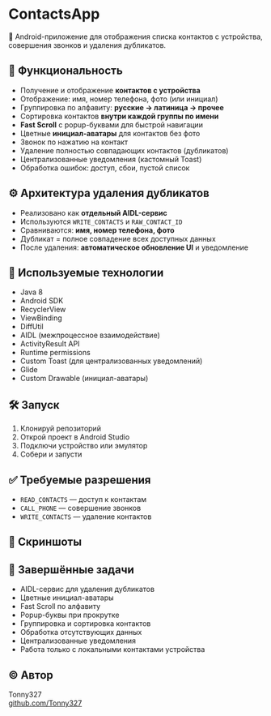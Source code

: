 # ContactsApp

📱 Android-приложение для отображения списка контактов с устройства, совершения звонков и удаления дубликатов.

## 🧩 Функциональность

- Получение и отображение **контактов с устройства**
- Отображение: имя, номер телефона, фото (или инициал)
- Группировка по алфавиту: **русские → латиница → прочее**
- Сортировка контактов **внутри каждой группы по имени**
- **Fast Scroll** с popup-буквами для быстрой навигации
- Цветные **инициал-аватары** для контактов без фото
- Звонок по нажатию на контакт
- Удаление полностью совпадающих контактов (дубликатов)
- Централизованные уведомления (кастомный Toast)
- Обработка ошибок: доступ, сбои, пустой список

## ⚙️ Архитектура удаления дубликатов


- Реализовано как **отдельный AIDL-сервис**
- Используются `WRITE_CONTACTS` и `RAW_CONTACT_ID`
- Сравниваются: **имя, номер телефона, фото**
- Дубликат = полное совпадение всех доступных данных
- После удаления: **автоматическое обновление UI** и уведомление


## 📂 Используемые технологии

- Java 8
- Android SDK
- RecyclerView
- ViewBinding
- DiffUtil
- AIDL (межпроцессное взаимодействие)
- ActivityResult API
- Runtime permissions
- Custom Toast (для централизованных уведомлений)
- Glide
- Custom Drawable (инициал-аватары)

## 🛠 Запуск

1. Клонируй репозиторий
2. Открой проект в Android Studio
3. Подключи устройство или эмулятор
4. Собери и запусти

## ✅ Требуемые разрешения

- `READ_CONTACTS` — доступ к контактам
- `CALL_PHONE` — совершение звонков
- `WRITE_CONTACTS` — удаление контактов

## 📸 Скриншоты


## 🧾 Завершённые задачи

- AIDL-сервис для удаления дубликатов
- Цветные инициал-аватары
- Fast Scroll по алфавиту
- Popup-буквы при прокрутке
- Группировка и сортировка контактов
- Обработка отсутствующих данных
- Централизованные уведомления
- Работа только с локальными контактами устройства


## © Автор

Tonny327  
[github.com/Tonny327](https://github.com/Tonny327)

